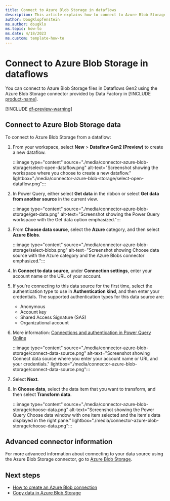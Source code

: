 ```yaml
---
title: Connect to Azure Blob Storage in dataflows
description: This article explains how to connect to Azure Blob Storage in dataflows.
author: DougKlopfenstein
ms.author: dougklo
ms.topic: how-to
ms.date: 4/18/2023
ms.custom: template-how-to 
---
```


# Connect to Azure Blob Storage in dataflows

You can connect to Azure Blob Storage files in Dataflows Gen2 using the Azure Blob Storage connector provided by Data Factory in [!INCLUDE [product-name](../includes/product-name.md)].

[!INCLUDE [df-preview-warning](includes/data-factory-preview-warning)]

## Connect to Azure Blob Storage data

To connect to Azure Blob Storage from a dataflow:

1. From your workspace, select **New** > **Dataflow Gen2 (Preview)** to create a new dataflow.

   :::image type="content" source="./media/connector-azure-blob-storage/select-open-dataflow.png" alt-text="Screenshot showing the workspace where you choose to create a new dataflow." lightbox="./media/connector-azure-blob-storage/select-open-dataflow.png":::

1. In Power Query, either select **Get data** in the ribbon or select **Get data from another source** in the current view.

   :::image type="content" source="./media/connector-azure-blob-storage/get-data.png" alt-text="Screenshot showing the Power Query workspace with the Get data option emphasized.":::

1. From **Choose data source**, select the **Azure** category, and then select **Azure Blobs**.

   :::image type="content" source="./media/connector-azure-blob-storage/select-blobs.png" alt-text="Screenshot showing Choose data source with the Azure category and the Azure Blobs connector emphasized.":::

1. In **Connect to data source**, under **Connection settings**, enter your account name or the URL of your account.

1. If you're connecting to this data source for the first time, select the authentication type to use in **Authentication kind**, and then enter your credentials. The supported authentication types for this data source are:

   - Anonymous
   - Account key
   - Shared Access Signature (SAS)
   - Organizational account

1. More information: [Connections and authentication in Power Query Online](/power-query/connection-authentication-pqo)

   :::image type="content" source="./media/connector-azure-blob-storage/connect-data-source.png" alt-text="Screenshot showing Connect data source where you enter your account name or URL and your credentials." lightbox="./media/connector-azure-blob-storage/connect-data-source.png":::

1. Select **Next**.

1. In **Choose data**, select the data item that you want to transform, and then select **Transform data**.

   :::image type="content" source="./media/connector-azure-blob-storage/choose-data.png" alt-text="Screenshot showing the Power Query Choose data window with one item selected and the item's data displayed in the right pane." lightbox="./media/connector-azure-blob-storage/choose-data.png":::

## Advanced connector information

For more advanced information about connecting to your data source using the Azure Blob Storage connector, go to [Azure Blob Storage](/power-query/connectors/azure-blob-storage).

## Next steps

- [How to create an Azure Blob connection](connector-azure-blob-storage.md)
- [Copy data in Azure Blob Storage](connector-azure-blob-storage-copy-activity.md)
